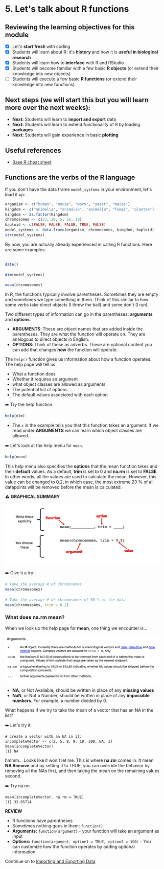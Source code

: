 # 5. Let's talk about R functions

## Reviewing the learning objectives for this module

  - [x] Let's **start fresh** with coding
  - [x] Students will learn about R: it's **history** and how it is **useful in biological research**
  - [x] Students will learn how to **interface** with R and RStudio
  - [x] Students will become familiar with a few basic **R objects** (or extend their knowledge into new objects)
  - [ ] Students will execute a few basic **R functions** (or extend their knowledge into new functions)
    
## Next steps (we will start this but you will learn more over the next weeks):
  * **Next:** Students will learn to **import and export** data
  * **Next:** Students will learn to extend functionality of R by loading **packages**
  * **Next:** Students will gain experience in basic **plotting**


## Useful references

 * [Base R cheat sheet](https://iqss.github.io/dss-workshops/R/Rintro/base-r-cheat-sheet.pdf)



## Functions are the verbs of the R language

If you don't have the data frame `model_systems` in your environment, let's load it up: 

```r
organism <- c("human", "mouse", "worm", "yeast", "maize")
kingdom <- c("animalia", "animalia", "animalia", "fungi", "plantae")
kingdom <- as.factor(kingdom)
chromosomes <- c(23, 20, 5, 16, 10)
haploid <- c(FALSE, FALSE, FALSE, TRUE, FALSE)
model_systems <- data.frame(organism, chromosomes, kingdom, haploid)
str(model_systems)
```

By now, you are actually already experienced in calling R functions. Here are some examples:

```r

date()

dim(model_systems)

mean(chromosomes)

```

In R, the functions typically involve parentheses. Sometimes they are empty and sometimes we type something in them. Think of this similar to how some verbs take direct objects (I threw the ball) and some don't (I run). 

Two different types of information can go in the parentheses: **arguments** and **options**.

  * **ARGUMENTS**: These are object names that are added inside the parentheses. They are what the function will operate on. They are analogous to direct objects in English. 
  * **OPTIONS**: Think of these as adverbs. These are optional content you can add that changes **how** the function will operate.

The `help()` function gives us information about how a function operates. The help page will tell us
   * What a function does
   * Whether it requires an argument
   * what object classes are allowed as arguments
   * The potential list of options
   * The default values associated with each option

➡️ Try the help function

```r
help(dim)
```

  * The `x` in the example tells you that this function takes an argument. If we read under **ARGUMENTS** we can learn which object classes are allowed.

➡️ Let's look at the help menu for `mean`.

```r
help(mean)
```

This help menu also specifies the **options** that the mean function takes and their **default** values. As a default, **trim** is set to 0 and **na.rm** is set to **FALSE**. In other words, all the values are used to calculate the mean. However, this value can be changed to 0.2, in which case, the most extreme 20 % of all datapoints will be removed before the mean is calculated. 


⚠️ **GRAPHICAL SUMMARY** 

<img src="webContent/WebContent_Powerpoint_functionGrammar.jpg" width="600">


➡️ Give it a try:

```r
# Take the average # of chromosomes
mean(chromosomes)

# Take the average # of chromosomes of 80 % of the data
mean(chromosomes, trim = 0.2)
```

### What does na.rm mean?

When we look up the help page for **mean**, one thing we encounter is...

<img src="webContent/Screen Shot 2024-01-30 at 7.11.00 PM.png" width="800">

  * **NA**, or Not Available, should be written in place of any **missing values**
  * **NaN**, or Not a Number, should be written in place of any **impossible numbers**. For example, a number divided by 0.

What happens if we try to take the mean of a vector that has an NA in the list? 

➡️ Let's try it:

```
# create a vector with an NA in it:
incompleteVector <- c(2, 5, 8, 9, 10, 200, NA, 3)
mean(incompleteVector)
[1] NA

```

hmmm... Looks like it won't let me. This is where **na.rm** comes in. It mean **NA Remove** and by setting it to TRUE, you can override the behavior by removing all the NAs first, and then taking the mean on the remaining values second.

➡️ Try na.rm

```
mean(incompleteVector, na.rm = TRUE)
[1] 33.85714

```

**REVIEW**

  * R functions have parentheses
  * Sometimes nothing goes in them: `function()`
  * **Arguments:** `function(argument)` - your function will take an argument as input
  * **Options:** `function(argument, option1 = TRUE, option2 = 100)` -  You can customize how the function operates by adding optional information. 


Continue on to [Importing and Exporting Data](06_ImportExport.md)

